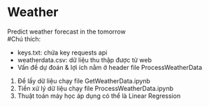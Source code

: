 # Weather
Predict weather forecast in the tomorrow<br>
#Chú thích:
  + keys.txt: chứa key requests api
  + weatherdata.csv: dữ liệu thu thập được từ web
  + Vấn đề dự đoán & lợi ích nằm ở header file ProcessWeatherData
1. Để lấy dữ liệu chạy file GetWeatherData.ipynb
2. Tiền xử lý dữ liệu chạy file ProcessWeatherData.ipynb
3. Thuật toán máy học áp dụng có thể là Linear Regression
